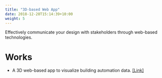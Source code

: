```yaml
---
title: "3D-based Web App"
date: 2018-12-28T15:14:39+10:00
weight: 5
---
```


Effectively communicate your design with stakeholders through web-based technologies.

# Works
- A 3D web-based app to visualize building automation data. <a href="https://databca.globalenvtech.com/csviewer/" target="_blank">[Link]</a>